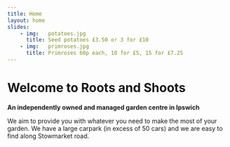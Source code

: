```yaml
---
title: Home
layout: home
slides:
    - img:   potatoes.jpg
      title: Seed potatoes £3.50 or 3 for £10
    - img:   primroses.jpg
      title: Primroses 60p each, 10 for £5, 15 for £7.25
---
```


# Welcome to Roots and Shoots

__An independently owned and managed garden centre in Ipswich__

We aim to provide you with whatever you need to make the most of your garden. We have a large carpark (in excess of 50 cars) and we are easy to find along Stowmarket road.

